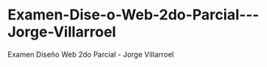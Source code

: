 # Examen-Dise-o-Web-2do-Parcial---Jorge-Villarroel
Examen Diseño Web 2do Parcial - Jorge Villarroel
